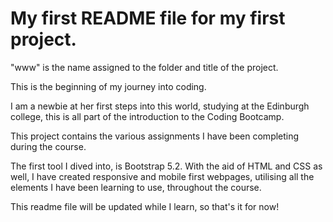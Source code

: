 # My first README file for my first project. 

"www" is the name assigned to the folder and title of the project.

This is the beginning of my journey into coding.

I am a newbie at her first steps into this world, studying at the Edinburgh college, this is all part of the introduction to the Coding Bootcamp.

This project contains the various assignments I have been completing during the course.

The first tool I dived into, is Bootstrap 5.2. With the aid of HTML and CSS as well, I have created responsive and mobile first webpages, utilising all the elements I have been learning to use, throughout the course.

This readme file will be updated while I learn, so that's it for now!
